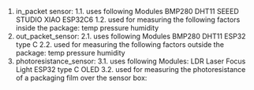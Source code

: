 1. in_packet sensor:
    1.1. uses following Modules
            BMP280
            DHT11
            SEEED STUDIO XIAO ESP32C6
    1.2. used for measuring the following factors inside the package:
        temp
        pressure
        humidity
2. out_packet_sensor:
    2.1. uses following Modules
            BMP280
            DHT11
            ESP32 type C
    2.2. used for measuring the following factors outside the package:
            temp
            pressure
            humidity
3. photoresistance_sensor:
    3.1. uses following Modules:
            LDR
            Laser
            Focus Light
            ESP32 type C
            OLED
    3.2. used for measuring the photoresistance of a packaging film over the sensor box:
